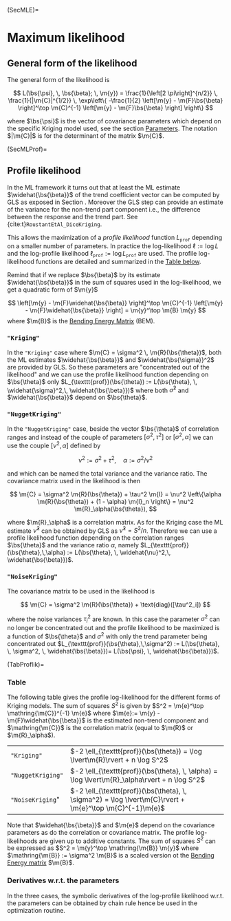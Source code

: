 (SecMLE)=
# Maximum likelihood

## General form of the likelihood

The general form of the likelihood is

$$
  L(\bs{\psi}, \, \bs{\beta}; \, \m{y})
  = \frac{1}{\left[2 \pi\right]^{n/2}} \,
  \frac{1}{|\m{C}|^{1/2}} \,
  \exp\left\{
    -\frac{1}{2} 
    \left[\m{y} - \m{F}\bs{\beta} \right]^\top \m{C}^{-1}
    \left[\m{y} - \m{F}\bs{\beta} \right]
    \right\}
$$

where $\bs{\psi}$ is the vector of covariance parameters which
depend on the specific Kriging model used, see the section
[Parameters](SecParam). The notation $|\m{C}|$ is for the
determinant of the matrix $\m{C}$. 

(SecMLProf)=
## Profile likelihood

In the ML framework it turns out that at least the ML estimate
$\widehat{\bs{\beta}}$ of the trend coefficient vector can be
computed by GLS as exposed in Section [](SecGLS). Moreover the GLS
step can provide an estimate of the variance for the non-trend part
component i.e., the difference between the response and the trend
part. See {cite:t}`RoustantEtAl_DiceKriging`.

This allows the maximization of a *profile likelihood* function
$L_{\texttt{prof}}$ depending on a smaller number of parameters. In
practice the log-likelihood $\ell := \log L$ and the log-profile
likelihood $\ell_{\texttt{prof}} := \log L_{\texttt{prof}}$ are
used. The profile log-likelihood functions are detailed and summarized
in the [Table below](TabProflik).

Remind that if we replace $\bs{\beta}$ by its estimate
$\widehat{\bs{\beta}}$ in the sum of squares used in the
log-likelihood, we get a quadratic form of $\m{y}$

$$
 \left[\m{y} - \m{F}\widehat{\bs{\beta}} \right]^\top 
 \m{C}^{-1}
 \left[\m{y} - \m{F}\widehat{\bs{\beta}} \right] = 
  \m{y}^\top \m{B} \m{y}
$$
where $\m{B}$ is the [Bending Energy Matrix](SecBending) (BEM).

### `"Kriging"`

In the `"Kriging"` case where $\m{C} = \sigma^2 \,
\m{R}(\bs{\theta})$, both the ML estimates
$\widehat{\bs{\beta}}$ and $\widehat{\bs{\sigma}}^2$
are provided by GLS. So these parameters are "concentrated out of the
likelihood" and we can use the profile likelihood function depending
on $\bs{\theta}$ only $L_{\texttt{prof}}(\bs{\theta})
:= L(\bs{\theta}, \, \widehat{\sigma}^2,\,
\widehat{\bs{\beta}})$ where both $\widehat{\sigma}^2$ and
$\widehat{\bs{\beta}}$ depend on $\bs{\theta}$.


### `"NuggetKriging"`

In the `"NuggetKriging"` case, beside the vector $\bs{\theta}$ of
correlation ranges and instead of the couple of parameters
$[\sigma^2, \, \tau^2]$ or $[\sigma^2, \, \alpha]$ we can use the couple
$[\nu^2,\, \alpha]$ defined by

$$
\nu^2:= \sigma^2 + \tau^2, \quad \alpha := \sigma^2 / \nu^2
$$

and which can be named the total variance and the variance ratio.
The covariance matrix used in the
likelihood is then

$$
\m{C} = \sigma^2 \m{R}(\bs{\theta}) + \tau^2 \m{I}
= \nu^2 \left\{\alpha \m{R}(\bs{\theta}) + (1 - \alpha) \m{I}_n \right\}
= \nu^2 \m{R}_\alpha(\bs{\theta}),
$$

where $\m{R}_\alpha$ is a correlation matrix. As for the Kriging
case the ML estimate $\widehat{\nu}^2$ can be obtained by GLS as
$\widehat{\nu}^2 = S^2/n$. Therefore we can use a profile likelihood
function depending on the correlation ranges $\bs{\theta}$ and
the variance ratio $\alpha$, namely
$L_{\texttt{prof}}(\bs{\theta},\,\alpha) :=
L(\bs{\theta}, \, \widehat{\nu}^2,\,
\widehat{\bs{\beta}})$.

### `"NoiseKriging"`

The covariance matrix to be used in the likelihood is

$$
\m{C} = \sigma^2 \m{R}(\bs{\theta}) + \text{diag}([\tau^2_i]) 
$$

where the noise variances $\tau_i^2$ are known.  In this case the
parameter $\sigma^2$ can no longer be concentrated out and the profile
likelihood to be maximized is a function of $\bs{\theta}$ and
$\sigma^2$ with only the trend parameter being concentrated out
$L_{\texttt{prof}}(\bs{\theta},\,\sigma^2) := 
L(\bs{\theta}, \, \sigma^2, \, \widehat{\bs{\beta}})=
L(\bs{\psi}, \, \widehat{\bs{\beta}})$.

(TabProflik)=
### Table 
 
The following table gives the profile log-likelihood for the different
forms of Kriging models. The sum of squares $S^2$ is given by $S^2 =
\m{e}^\top \mathring{\m{C}}^{-1} \m{e}$ where
$\m{e}:= \m{y} - \m{F}\widehat{\bs{\beta}}$ is
the estimated non-trend component and $\mathring{\m{C}}$ is the
correlation matrix (equal to $\m{R}$ or $\m{R}_\alpha$).

|   |   |
|:--|:--|
| `"Kriging"` |  $-2 \ell_{\texttt{prof}}(\bs{\theta}) = \log \lvert\m{R}\rvert + n \log S^2$  |
|`"NuggetKriging"` | $-2 \ell_{\texttt{prof}}(\bs{\theta}, \, \alpha) = \log \lvert\m{R}_\alpha\rvert + n \log S^2$  |
|`"NoiseKriging`" | $-2 \ell_{\texttt{prof}}(\bs{\theta}, \, \sigma^2) = \log \lvert\m{C}\rvert + \m{e}^\top \m{C}^{-1}\m{e}$  |

Note that $\widehat{\bs{\beta}}$ and $\m{e}$ depend
on the covariance parameters as do the correlation or covariance
matrix. The profile log-likelihoods are given up to additive constants. The 
sum of squares $S^2$ can be expressed as $S^2 =
\m{y}^\top \mathring{\m{B}} \m{y}$ where $\mathring{\m{B}} := \sigma^2 \m{B}$
is a scaled version ot the  [Bending Energy matrix](SecBending) $\m{B}$.

### Derivatives w.r.t. the parameters

In the three cases, the symbolic derivatives of the log-profile
likelihood w.r.t. the parameters can be obtained by chain rule hence
be used in the optimization routine.





















